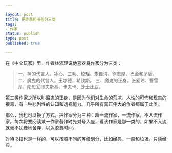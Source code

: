 ```yaml
---

layout: post
title: 把作家和书各分三类
tags: 
- 作家
status: publish
type: post
published: true

---
```


在《中文玩家》里，作者林沛理说他喜欢将作家分为三类： 
>一、神的代言人。冰心、三毛、琼瑶、朱自清、徐志摩、巴金和茅盾。 
二、魔鬼的代言人。王尔德，希钦斯。 
三、魔鬼的正身。张爱玲、曹雪芹、陀思妥耶夫斯基、卡夫卡、莎士比亚。

第三类作家之所以叫魔鬼的正身，是因为他们对生命的荒凉、人性的可怖和现实的狠毒，有一种悲剧性的认知和透视能力。几乎所有真正伟大的作者都属于此类。

那么，我也可以换了方式，把作家分为三种：超一流作家，一流作家，不入流作家。每次将要阅读某一作家著作时先对号入座，看该作家是那一类的，如果不入流就毫不犹豫地舍弃，以免浪费时间。

对待书籍也是一样的，可以按照不同的等级划分，比如经典、一般和垃圾。只读经典。
